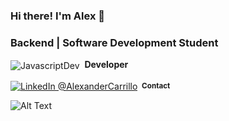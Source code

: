 ### Hi there! I'm Alex 👋

### Backend | Software Development Student

<div align="left">
  
<p><img alt="JavascriptDev" align="center" src="https://img.shields.io/badge/-Javascript-yellow"/></a>&nbsp; <strong> Developer </strong> </p>
  
<p><a href="https://www.linkedin.com/in/alexander-carrillo-softdev" target="_blank"><img alt="LinkedIn @AlexanderCarrillo" align="center" src="https://img.shields.io/badge/-LinkedIn-blue"/></a>&nbsp;<small><strong> Contact </strong> </small></p>
  
</div>
  
![Alt Text](https://media.giphy.com/media/9J7tdYltWyXIY/giphy.gif)

<!-- https://media.giphy.com/media/9J7tdYltWyXIY/giphy.gif?cid=790b76113e20213586c2d2acaac295b65939a4d56361859e&rid=giphy.gif&ct=g
https://giphy.com/gifs/internet-google-chrone-9J7tdYltWyXIY --!>
<!--
**alexander-gc/alexander-gc** is a ✨ _special_ ✨ repository because its `README.md` (this file) appears on your GitHub profile.

Here are some ideas to get you started:

- 🔭 I’m currently working on ...
- 🌱 I’m currently learning ...
- 👯 I’m looking to collaborate on ...
- 🤔 I’m looking for help with ...
- 💬 Ask me about ...
- 📫 How to reach me: ...
- 😄 Pronouns: ...
- ⚡ Fun fact: ...
-->
